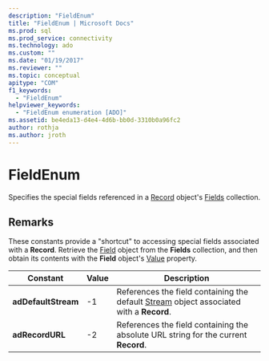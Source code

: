 ```yaml
---
description: "FieldEnum"
title: "FieldEnum | Microsoft Docs"
ms.prod: sql
ms.prod_service: connectivity
ms.technology: ado
ms.custom: ""
ms.date: "01/19/2017"
ms.reviewer: ""
ms.topic: conceptual
apitype: "COM"
f1_keywords: 
  - "FieldEnum"
helpviewer_keywords: 
  - "FieldEnum enumeration [ADO]"
ms.assetid: be4eda13-d4e4-4d6b-bb0d-3310b0a96fc2
author: rothja
ms.author: jroth
---
```

# FieldEnum
Specifies the special fields referenced in a [Record](./record-object-ado.md) object's [Fields](./fields-collection-ado.md) collection.  
  
## Remarks  
 These constants provide a "shortcut" to accessing special fields associated with a **Record**. Retrieve the [Field](./field-object.md) object from the **Fields** collection, and then obtain its contents with the **Field** object's [Value](./value-property-ado.md) property.  
  
|Constant|Value|Description|  
|--------------|-----------|-----------------|  
|**adDefaultStream**|-1|References the field containing the default [Stream](./stream-object-ado.md) object associated with a **Record**.|  
|**adRecordURL**|-2|References the field containing the absolute URL string for the current **Record**.|